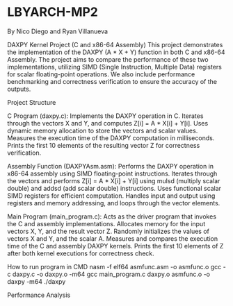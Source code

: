 # LBYARCH-MP2
By Nico Diego and Ryan Villanueva

DAXPY Kernel Project (C and x86-64 Assembly)
This project demonstrates the implementation of the DAXPY (A * X + Y) function in both C and x86-64 Assembly. The project aims to compare the performance of these two implementations, utilizing SIMD (Single Instruction, Multiple Data) registers for scalar floating-point operations. We also include performance benchmarking and correctness verification to ensure the accuracy of the outputs.

Project Structure

C Program (daxpy.c):
  Implements the DAXPY operation in C.
  Iterates through the vectors X and Y, and computes Z[i] = A * X[i] + Y[i].
  Uses dynamic memory allocation to store the vectors and scalar values.
  Measures the execution time of the DAXPY computation in milliseconds.
  Prints the first 10 elements of the resulting vector Z for correctness verification.

Assembly Function (DAXPYAsm.asm):
  Performs the DAXPY operation in x86-64 assembly using SIMD floating-point instructions.
  Iterates through the vectors and performs Z[i] = A * X[i] + Y[i] using mulsd (multiply scalar double) and addsd (add scalar double) instructions.
  Uses functional scalar SIMD registers for efficient computation.
  Handles input and output using registers and memory addressing, and loops through the vector elements.

Main Program (main_program.c):
  Acts as the driver program that invokes the C and assembly implementations.
  Allocates memory for the input vectors X, Y, and the result vector Z.
  Randomly initializes the values of vectors X and Y, and the scalar A.
  Measures and compares the execution time of the C and assembly DAXPY kernels.
  Prints the first 10 elements of Z after both kernel executions for correctness check.

How to run program in CMD
nasm -f elf64 asmfunc.asm -o asmfunc.o
gcc -c daxpy.c -o daxpy.o -m64
gcc main_program.c daxpy.o asmfunc.o -o daxpy -m64
./daxpy

Performance Analysis

